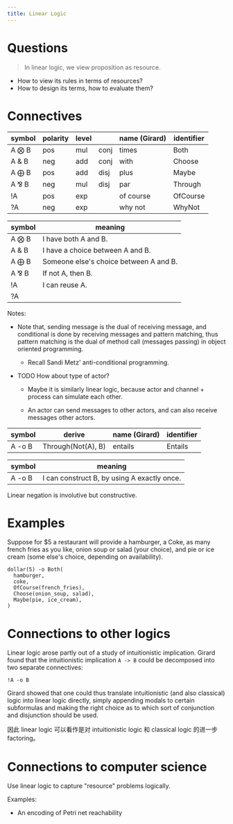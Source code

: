 ```yaml
---
title: Linear Logic
---
```


# Questions

> In linear logic, we view proposition as resource.

- How to view its rules in terms of resources?
- How to design its terms, how to evaluate them?

# Connectives

| symbol | polarity | level |      | name (Girard) | identifier |
|--------|----------|-------|------|---------------|------------|
| A ⨂ B  | pos      | mul   | conj | times         | Both       |
| A & B  | neg      | add   | conj | with          | Choose     |
| A ⨁ B  | pos      | add   | disj | plus          | Maybe      |
| A ⅋ B  | neg      | mul   | disj | par           | Through    |
| !A     | pos      | exp   |      | of course     | OfCourse   |
| ?A     | neg      | exp   |      | why not       | WhyNot     |

| symbol | meaning                                |
|--------|----------------------------------------|
| A ⨂ B  | I have both A and B.                   |
| A & B  | I have a choice between A and B.       |
| A ⨁ B  | Someone else's choice between A and B. |
| A ⅋ B  | If not A, then B.                      |
| !A     | I can reuse A.                         |
| ?A     |                                        |

Notes:

- Note that, sending message is the dual of receiving message, and
  conditional is done by receiving messages and pattern matching, thus
  pattern matching is the dual of method call (messages passing) in
  object oriented programming.

  - Recall Sandi Metz' anti-conditional programming.

- TODO How about type of actor?

  - Maybe it is similarly linear logic,
    because actor and channel + process can simulate each other.

  - An actor can send messages to other actors,
    and can also receive messages other actors.

| symbol | derive             | name (Girard) | identifier |
|--------|--------------------|---------------|------------|
| A -o B | Through(Not(A), B) | entails       | Entails    |

| symbol | meaning                                     |
|--------|---------------------------------------------|
| A -o B | I can construct B, by using A exactly once. |

Linear negation is involutive but constructive.

# Examples

Suppose for $5 a restaurant will provide a hamburger, a Coke,
as many french fries as you like, onion soup or salad (your choice),
and pie or ice cream (some else's choice, depending on availability).

```
dollar(5) -o Both(
  hamburger,
  coke,
  OfCourse(french_fries),
  Choose(onion_soup, salad),
  Maybe(pie, ice_cream),
)
```

# Connections to other logics

Linear logic arose partly out of a study of intuitionistic implication.
Girard found that the intuitionistic implication `A -> B`
could be decomposed into two separate connectives:

```
!A -o B
```

Girard showed that one could thus translate intuitionistic (and also
classical) logic into linear logic directly, simply appending modals
to certain subformulas and making the right choice as to which sort of
conjunction and disjunction should be used.

因此 linear logic 可以看作是对
intuitionistic logic 和 classical logic 的进一步 factoring。

# Connections to computer science

Use linear logic to capture "resource" problems logically.

Examples:

- An encoding of Petri net reachability


